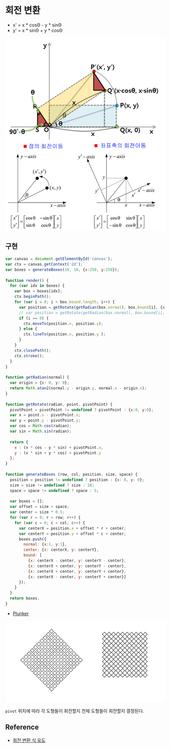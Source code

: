 # 회전 변환

* x' = x * cosΘ - y * sinΘ
* y' = x * sinΘ + y * cosΘ

![rotate.png](../img/Math/rotate/rotate.png)
![rotate2.png](../img/Math/rotate/rotate2.png)

## 구현

```javascript
var canvas = document.getElementById('canvas');
var ctx = canvas.getContext('2d');
var boxes = generateBoxes(10, 10, {x:250, y:250});

function render() {
  for (var idx in boxes) {
    var box = boxes[idx];
    ctx.beginPath();
    for (var i = 0; i < box.bound.length; i++) {
      var position = getRotate(getRadian(box.normal), box.bound[i], {x:250, y:250});
      // var position = getRotate(getRadian(box.normal), box.bound[i], box.center);
      if (i == 0) {
        ctx.moveTo(position.x, position.y);
      } else {
        ctx.lineTo(position.x, position.y );
      }
    }
    ctx.closePath();
    ctx.stroke();
  }
}

function getRadian(normal) {
  var origin = {x: 0, y: 0};
  return Math.atan2(normal.y - origin.y, normal.x - origin.x);
}

function getRotate(radian, point, pivotPoint) {
  pivotPoint = pivotPoint != undefined ? pivotPoint : {x:0, y:0};
  var x = point.x - pivotPoint.x;
  var y = point.y - pivotPoint.y;
  var cos = Math.cos(radian);
  var sin = Math.sin(radian);

  return {
    x : (x * cos - y * sin) + pivotPoint.x,
    y : (x * sin + y * cos) + pivotPoint.y
  };
}

function generateBoxes (row, col, position, size, space) {
  position = position != undefined ? position : {x: 0, y: 0};
  size = size != undefined ? size : 10;
  space = space != undefined ? space : 5;

  var boxes = [];
  var offset = size + space;
  var center = size * 0.5;
  for (var r = 0; r < row; r++) {
    for (var c = 0; c < col; c++) {
      var centerX = position.x + offset * r + center;
      var centerY = position.y + offset * c + center;
      boxes.push({
        normal: {x:1, y:1},
        center: {x: centerX, y: centerY},
        bound: [
          {x: centerX - center, y: centerY - center},
          {x: centerX + center, y: centerY - center},
          {x: centerX + center, y: centerY + center},
          {x: centerX - center, y: centerY + center}]
      });
    }
  }
  return boxes;
}
```

* [Plunker](https://plnkr.co/edit/va5xfX?p=preview)

![rotate3.png](../img/Math/rotate/rotate3.png)

`pivot` 위치에 따라 각 도형들이 회전할지 전체 도형들이 회전할지 결정된다.

## Reference

* [회전 변환 식 유도](http://blog.naver.com/PostView.nhn?blogId=dalsapcho&logNo=20144939371&categoryNo=29&viewDate=&currentPage=1&listtype=0)
